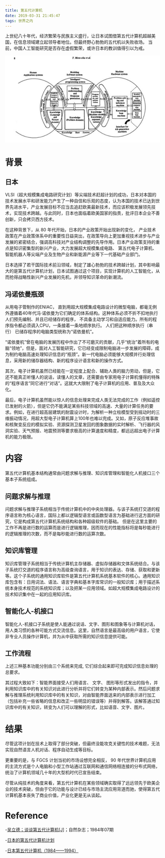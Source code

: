 ```yaml
---
title: 第五代计算机
date: 2019-03-31 21:45:47
tags: 世界之内
---
```


上世纪八十年代，经济繁荣与民族主义盛行，让日本试图借第五代计算机超越美国，在信息领域建立起领导者地位。但最终野心勃勃的五代机以失败收场。 当前，中国人工智能研究是否存在虚假繁荣，或许日本的教训值得引以为戒。

![the-5th-generation-computer-1](https://raw.githubusercontent.com/Shiyuang-scu/blog_img/master/the-5th-generation-computer-1.jpeg)

<!--more-->

# 背景

## 日本

VLSI（超大规模集成电路研究计划）等尖端技术赶超计划的成功，日本对本国的技术发展水平和研发能力产生了一种自信和乐观的态度，认为本国的技术已达到世界先进水平，产业发展目标不应当去追赶欧美最新技术，而应该积极发展领先技术，实现技术跨越。与此同时，日本也面临着欧美国家的指责，批评日本企业不善创新，只会拷贝西方技术。

在这种背景下，从 80 年代开始，日本的产业政策开始出现新的变化， 产业技术政策在产业政策体系中的重要性日益突出，在政策导向上更加重视技术进步与产业发展的紧密结合，强调高科技对产业结构调整的先导作用。日本产业政策支持的重点是知识密集型的新兴产业，大力发展超大规模集成电路、 第五代电子计算机、智能机器人等尖端产业及生物产业和新能源产业等下一代基础产业部门。

日本选择了若干国际技术前沿领域，制定了雄心勃勃的技术跨越计划，其中影响最大的是第五代计算机计划，日本试图通过这个项目，实现计算机的人工智能化，从而抢得战略性新兴产业发展的先机，并领导知识革命的新潮流。

## 冯诺依曼瓶颈

从用电子管制作的ENIAC， 直到用超大规模集成电路设计的微型电脑，都毫无例外遵循着40年代冯·诺依曼为它们确定的体系结构。这种体系必须不折不扣地执行人们预先编制、并且已经储存的程序， 不具备主动学习和自适应能力。所有的程序指令都必须调入CPU，一条接着一条地顺序执行。 人们把这种顺序执行（串行） 已储存程序的电脑类型统称为“诺依曼机”。

“诺依曼机”曾在电脑的发展历程中作出了不可磨灭的贡献，几乎“统治”着所有的电脑“领地”，但是，面对人工智能研究，它已经变成限制电脑进一步发展的障碍，成为制约电脑高速处理知识信息的“瓶颈”。新一代电脑必须能够大规模并行处理信息，采用新的储存器结构、新的程序设计语言和新的操作方式。

其次，电子计算机虽然已经能在一定程度上配合、辅助人类的脑力劳动，但是，它还不能真正听懂人的说话，读懂人的文章，还需要由专家用电子计算机懂得的特殊的“程序语言”同它进行“对话”。这就大大限制了电子计算机的应用、普及及大众化。 

最后，电子计算机虽然能以惊人的信息处理来完成人类无法完成的工作（例如遥控已发射的火箭），但是它仍不能满足某些科技领域的高速、大量的计算任务的要求。例如，在进行超高层建筑的耐震设计时，为解析一种立柱模型受到摇动时的三维振动情况，用超大型电子计算机算上100年也难以完成。又如，原子反应堆事故和核聚变反应的模拟实验、资源探测卫星发回的图象数据的实时解析、飞行器的风洞实验、天气预报、地震预测等要求极高的计算速度和精度，都远远超出电子计算机的能力极限。

# 内容

第五代计算机基本结构通常由问题求解与推理、知识库管理和智能化人机接口三个基本子系统组成。 

## 问题求解与推理

问题求解与推理子系统相当于传统计算机中的中央处理器。与该子系统打交道的程序语言称为核心语言，国际上都以逻辑型语言或函数型语言为基础进行这方面的研究，它是构成第五代计算机系统结构和各种超级软件的基础。 但是在这里主要的工作不再是进行数的运算而是进行逻辑推理，因而现在的性能指标将是每秒能进行的逻辑推理的次数，而不是每秒能进行数的运算次数。

## 知识库管理

知识库管理子系统相当于传统计算机主存储器、虚拟存储器和文体系统结合。与该子系统打交道的程序语言称为高级查询语言，用于知识的表达、存储、获取和更新等。这个子系统的通用知识库软件是第五代计算机系统基本软件的核心。通用知识库包含有：日用词法、语法、语言字典和基本字库常识的一般知识库；用于描述系统本身技术规范的系统知识库；以及把某一应用领域。如超大规模集成电路设计的技术知识集中在一起的应用知识库。

## 智能化人-机接口

智能化人-机接口子系统是使人能通过说话、文字、图形和图象等与计算机对话，用人类习惯的各种可能方式交流信息。这里，自然语言是最高级的用户语言，它使非专业人员操作计算机，并为从中获取所需的知识信息提供可能。 

## 工作流程

上述三种基本功能分别由三个系统来完成, 它们综合起来即可完成知识信息处理的总要求。

其过程大致如下：智能界面接受人们用语言、 文字、 图形等形式发出的指令，并利用知识库中的有关知识对此进行分析并将它们转变为某种内部表示。然后问题求解与推理系统利用知识库中的有关知识，对由智能界面送来的内部表示进行加工（包括补充一些省略的信息和改正一些明显的错误等）并得到解答。该解答通过知识库中的有关知识，转变为人们可以理解的形式，比如语音、文字、图片。

# 结果

尽管这项计划在技术上取得了部分突破，但最终没能攻克关键性的技术难题，无法实现自然语言人机对话、程序自动生成等目标。

更重要的是，与 FGCS 计划当初的市场设想完全相反， 90 年代世界计算机应用的主流方式是个人电脑和小型工作站通过互联网和通信网络相连接的分布式网络，统治了计算机领域几十年的大型机时代已宣告结束。

尽管从纯技术的角度来看，第五代计算机在某些领域确实取得了远远领先于欧美企业的技术突破，但由于它的功能与设计已经与市场主流应用背道而驰，使得第五代计算机基本丧失了商业价值，产业化更是无从谈起。

# Reference

-[吴立德；谈谈第五代计算机[J]](http://www.cnki.com.cn/Article/CJFDTOTAL-ZRZZ198407003.htm)；自然杂志；1984年07期

-[日本的第五代计算机计划](https://www.cnblogs.com/idooi/articles/3166632.html)

-[日本第五代计算机（1984——1994）](http://tieba.baidu.com/p/2553752494)